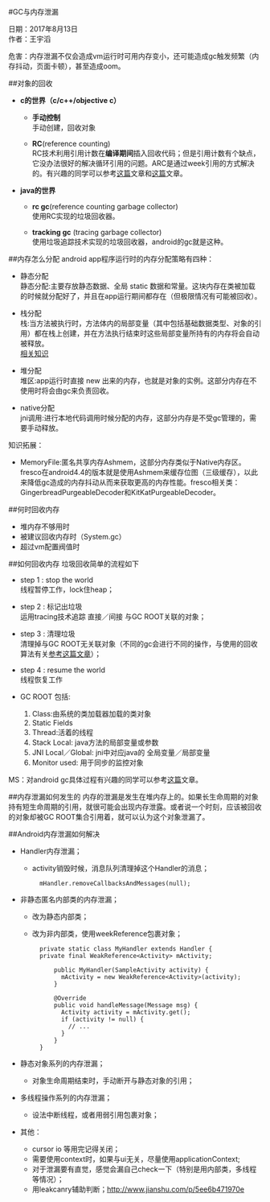 #GC与内存泄漏


日期：2017年8月13日</br>
作者：王宇滔

危害：内存泄漏不仅会造成vm运行时可用内存变小，还可能造成gc触发频繁（内存抖动，页面卡顿），甚至造成oom。

##对象的回收

* **c的世界（c/c++/objective c）**
	* **手动控制**</br>
	  	手动创建，回收对象
	
	* **RC**(reference counting)</br>
	  	RC技术利用引用计数在**编译期间**插入回收代码；但是引用计数有个缺点，它没办法很好的解决循环引用的问题。ARC是通过week引用的方式解决的。有兴趣的同学可以参考[这篇](http://www.jianshu.com/p/e7b1651df746)文章和[这篇](http://www.jianshu.com/p/492be28d63c4)文章。

* **java的世界**
	* **rc gc**(reference counting garbage collector) </br>
	  	使用RC实现的垃圾回收器。
	  
	* **tracking gc** (tracing garbage collector)</br>
	  	使用垃圾追踪技术实现的垃圾回收器，android的gc就是这种。
	  
##内存怎么分配
android app程序运行时的内存分配策略有四种：

* 静态分配</br>
	静态分配:主要存放静态数据、全局 static 数据和常量。这块内存在类被加载的时候就分配好了，并且在app运行期间都存在（但极限情况有可能被回收）。
	
* 栈分配</br>
	栈:当方法被执行时，方法体内的局部变量（其中包括基础数据类型、对象的引用）都在栈上创建，并在方法执行结束时这些局部变量所持有的内存将会自动被释放。</br>
	[相关知识](https://www.zhihu.com/question/22444939)

* 堆分配</br>
	堆区:app运行时直接 new 出来的内存，也就是对象的实例。这部分内存在不使用时将会由gc来负责回收。

* native分配</br>
	jni调用:进行本地代码调用时候分配的内存，这部分内存是不受gc管理的，需要手动释放。
	
知识拓展：	

* MemoryFile:匿名共享内存Ashmem，这部分内存类似于Native内存区。
fresco在android4.4的版本就是使用Ashmem来缓存位图（三级缓存），以此来降低gc造成的内存抖动从而来获取更高的内存性能。fresco相关类：GingerbreadPurgeableDecoder和KitKatPurgeableDecoder。

##何时回收内存
* 堆内存不够用时
* 被建议回收内存时（System.gc）
* 超过vm配置阀值时

##如何回收内存
垃圾回收简单的流程如下

* step 1 : stop the world</br>
	线程暂停工作，lock住heap；

* step 2 : 标记出垃圾</br>
	运用tracing技术追踪 直接／间接 与GC ROOT关联的对象；

* step 3 : 清理垃圾</br>
	清理掉与GC ROOT无关联对象（不同的gc会进行不同的操作，与使用的回收算法有关[参考这篇文章](https://www.zhihu.com/question/19912197)）；

* step 4 : resume the world</br>
	线程恢复工作

* GC ROOT 包括:
	1. Class:由系统的类加载器加载的类对象
	2. Static Fields
	3. Thread:活着的线程
	4. Stack Local: java方法的局部变量或参数
	5. JNI Local／Global: jni中对应java的 全局变量／局部变量
	7. Monitor used: 用于同步的监控对象

MS：对android gc具体过程有兴趣的同学可以参考[这篇](http://blog.csdn.net/luoshengyang/article/details/41822747)文章。

##内存泄漏如何发生的
内存的泄漏是发生在堆内存上的。如果长生命周期的对象持有短生命周期的引用，就很可能会出现内存泄露。或者说一个时刻，应该被回收的对象却被GC ROOT集合引用着，就可以认为这个对象泄漏了。



##Android内存泄漏如何解决
* Handler内存泄漏；
	* activity销毁时候，消息队列清理掉这个Handler的消息；
	
			mHandler.removeCallbacksAndMessages(null);

* 非静态匿名内部类的内存泄漏；
	* 改为静态内部类；
	* 改为非内部类，使用weekReference包裹对象；

			private static class MyHandler extends Handler {
		    private final WeakReference<Activity> mActivity;
		
			    public MyHandler(SampleActivity activity) {
			      mActivity = new WeakReference<Activity>(activity);
			    }
			
			    @Override
			    public void handleMessage(Message msg) {
			      Activity activity = mActivity.get();
			      if (activity != null) {
			        // ...
			      }
			    }
		    }

* 静态对象系列的内存泄漏；
	* 对象生命周期结束时，手动断开与静态对象的引用； 

* 多线程操作系列的内存泄漏；
	* 设法中断线程，或者用弱引用包裹对象； 

* 其他： 
	* cursor io 等用完记得关闭；	
	* 需要使用context时，如果与ui无关，尽量使用applicationContext;
	* 对于泄漏要有直觉，感觉会漏自己check一下（特别是用内部类，多线程等情况）；
	* 用leakcanry辅助判断；http://www.jianshu.com/p/5ee6b471970e
	 